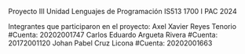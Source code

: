 Proyecto III Unidad Lenguajes de Programación IS513 1700 I PAC 2024

Integrantes que participaron en el proyecto:
Axel Xavier Reyes Tenorio        #Cuenta: 20202001747
Carlos Eduardo Argueta Rivera    #Cuenta: 20172001120
Johan Pabel Cruz Licona          #Cuenta: 20202001663
